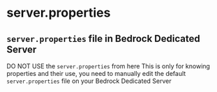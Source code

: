 # server.properties
## `server.properties` file in Bedrock Dedicated Server
DO NOT USE the `server.properties` from here
This is only for knowing properties and their use, you need to manually edit the default `server.properties` file on your Bedrock Dedicated Server
